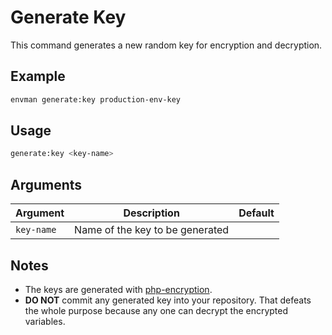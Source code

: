 # Generate Key

This command generates a new random key for encryption and decryption.

## Example
```sh
envman generate:key production-env-key
```

## Usage
```sh
generate:key <key-name>
```

## Arguments
Argument | Description | Default
-------- | ----------- | -------
`key-name` | Name of the key to be generated |

## Notes
- The keys are generated with [php-encryption](https://github.com/defuse/php-encryption).
- **DO NOT** commit any generated key into your repository. That defeats the whole purpose because any one can decrypt the encrypted variables.
